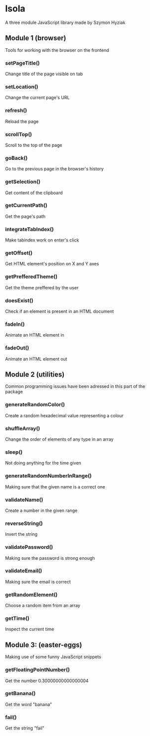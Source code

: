 # Isola
 
A three module JavaScript library made by Szymon Hyziak

## Module 1 (browser)

Tools for working with the browser on the frontend

### setPageTitle()

Change title of the page visible on tab 

### setLocation()

Change the current page's URL

### refresh()

Reload the page

### scrollTop()

Scroll to the top of the page

### goBack()

Go to the previous page in the browser's history

### getSelection()

Get content of the clipboard

### getCurrentPath()

Get the page's path

### integrateTabIndex()

Make tabindex work on enter's click

### getOffset()

Get HTML element's position on X and Y axes

### getPrefferedTheme()

Get the theme preffered by the user

### doesExist()

Check if an element is present in an HTML document

### fadeIn()

Animate an HTML element in

### fadeOut()

Animate an HTML element out

## Module 2 (utilities)

Common programming issues have been adressed in this part of the package

### generateRandomColor()

Create a random hexadecimal value representing a colour

### shuffleArray()

Change the order of elements of any type in an array

### sleep()

Not doing anything for the time given

### generateRandomNumberInRange()

Making sure that the given name is a correct one

### validateName()

Create a number in the given range

### reverseString()

Invert the string

### validatePassword()

Making sure the password is strong enough

### validateEmail()

Making sure the email is correct

### getRandomElement()

Choose a random item from an array

### getTime()

Inspect the current time

## Module 3: (easter-eggs)

Making use of some funny JavaScript snippets

### getFloatingPointNumber()

Get the number 0.30000000000000004

### getBanana()

Get the word "banana"

### fail()

Get the string "fail"
